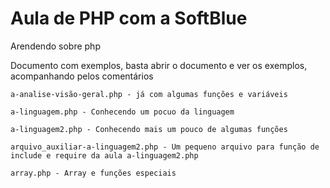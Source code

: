 # Aula de PHP com a SoftBlue
 
 Arendendo sobre php
 
  Documento com exemplos, basta abrir o documento e ver os exemplos, acompanhando pelos comentários
  
    a-analise-visão-geral.php - já com algumas funções e variáveis
    
    a-linguagem.php - Conhecendo um pocuo da linguagem
    
    a-linguagem2.php - Conhecendo mais um pouco de algumas funções
    
    arquivo_auxiliar-a-linguagem2.php - Um pequeno arquivo para função de include e require da aula a-linguagem2.php

    array.php - Array e funções especiais
